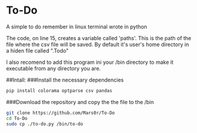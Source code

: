 # To-Do
A simple to do remember in linux terminal wrote in python

The code, on line 15, creates a variable called 'paths'. This is the path of the file where the csv file will be saved. By default it's user's home directory in a hiden file called ".Todo"

I also recomend to add this program ini your /bin directory to make it executable from any directory you are.

##Intall:
###Install the necessary dependencies
```bash
pip install colorama optparse csv pandas
```
###Download the repository and copy the the file to the /bin
```bash
git clone https://github.com/Mars0r/To-Do
cd To-Do
sudo cp ./to-do.py /bin/to-do
```
